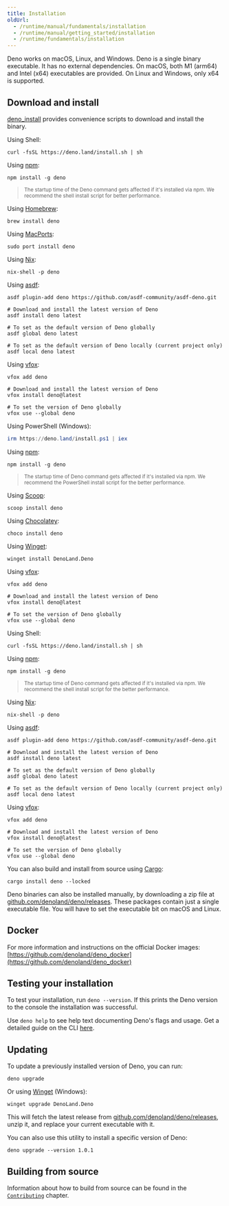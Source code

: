 ```yaml
---
title: Installation
oldUrl:
  - /runtime/manual/fundamentals/installation
  - /runtime/manual/getting_started/installation
  - /runtime/fundamentals/installation
---
```


Deno works on macOS, Linux, and Windows. Deno is a single binary executable. It
has no external dependencies. On macOS, both M1 (arm64) and Intel (x64)
executables are provided. On Linux and Windows, only x64 is supported.

## Download and install

[deno_install](https://github.com/denoland/deno_install) provides convenience
scripts to download and install the binary.

<deno-tabs group-id="operating-systems">
<deno-tab value="mac" label="macOS" default>

Using Shell:

```shell
curl -fsSL https://deno.land/install.sh | sh
```

Using [npm](https://npmjs.com/package/deno):

```shell
npm install -g deno
```

> <small>The startup time of the Deno command gets affected if it's installed
> via npm. We recommend the shell install script for better performance.</small>

Using [Homebrew](https://formulae.brew.sh/formula/deno):

```shell
brew install deno
```

Using [MacPorts](https://ports.macports.org/port/deno/):

```shell
sudo port install deno
```

Using [Nix](https://nixos.org/download.html):

```shell
nix-shell -p deno
```

Using [asdf](https://asdf-vm.com/):

```shell
asdf plugin-add deno https://github.com/asdf-community/asdf-deno.git

# Download and install the latest version of Deno
asdf install deno latest

# To set as the default version of Deno globally
asdf global deno latest

# To set as the default version of Deno locally (current project only)
asdf local deno latest
```

Using [vfox](https://vfox.lhan.me/):

```shell
vfox add deno

# Download and install the latest version of Deno
vfox install deno@latest

# To set the version of Deno globally
vfox use --global deno
```

</deno-tab>
<deno-tab value="windows" label="Windows">

Using PowerShell (Windows):

```powershell
irm https://deno.land/install.ps1 | iex
```

Using [npm](https://npmjs.com/package/deno):

```shell
npm install -g deno
```

> <small>The startup time of Deno command gets affected if it's installed via
> npm. We recommend the PowerShell install script for the better
> performance.</small>

Using [Scoop](https://scoop.sh/):

```shell
scoop install deno
```

Using [Chocolatey](https://chocolatey.org/packages/deno):

```shell
choco install deno
```

Using [Winget](https://github.com/microsoft/winget-cli):

```shell
winget install DenoLand.Deno
```

Using [vfox](https://vfox.lhan.me/):

```shell
vfox add deno

# Download and install the latest version of Deno
vfox install deno@latest

# To set the version of Deno globally
vfox use --global deno
```

</deno-tab>
<deno-tab value="linux" label="Linux">

Using Shell:

```shell
curl -fsSL https://deno.land/install.sh | sh
```

Using [npm](https://npmjs.com/package/deno):

```shell
npm install -g deno
```

> <small>The startup time of Deno command gets affected if it's installed via
> npm. We recommend the shell install script for the better performance.</small>

Using [Nix](https://nixos.org/download.html):

```shell
nix-shell -p deno
```

Using [asdf](https://asdf-vm.com/):

```shell
asdf plugin-add deno https://github.com/asdf-community/asdf-deno.git

# Download and install the latest version of Deno
asdf install deno latest

# To set as the default version of Deno globally
asdf global deno latest

# To set as the default version of Deno locally (current project only)
asdf local deno latest
```

Using [vfox](https://vfox.lhan.me/):

```shell
vfox add deno

# Download and install the latest version of Deno
vfox install deno@latest

# To set the version of Deno globally
vfox use --global deno
```

</deno-tab>
</deno-tabs>

You can also build and install from source using
[Cargo](https://crates.io/crates/deno):

```shell
cargo install deno --locked
```

Deno binaries can also be installed manually, by downloading a zip file at
[github.com/denoland/deno/releases](https://github.com/denoland/deno/releases).
These packages contain just a single executable file. You will have to set the
executable bit on macOS and Linux.

## Docker

For more information and instructions on the official Docker images:
[https://github.com/denoland/deno_docker](https://github.com/denoland/deno_docker)

## Testing your installation

To test your installation, run `deno --version`. If this prints the Deno version
to the console the installation was successful.

Use `deno help` to see help text documenting Deno's flags and usage. Get a
detailed guide on the CLI
[here](/runtime/getting_started/command_line_interface/).

## Updating

To update a previously installed version of Deno, you can run:

```shell
deno upgrade
```

Or using [Winget](https://github.com/microsoft/winget-cli) (Windows):

```shell
winget upgrade DenoLand.Deno
```

This will fetch the latest release from
[github.com/denoland/deno/releases](https://github.com/denoland/deno/releases),
unzip it, and replace your current executable with it.

You can also use this utility to install a specific version of Deno:

```shell
deno upgrade --version 1.0.1
```

## Building from source

Information about how to build from source can be found in the
[`Contributing`](/runtime/contributing/building_from_source/) chapter.

